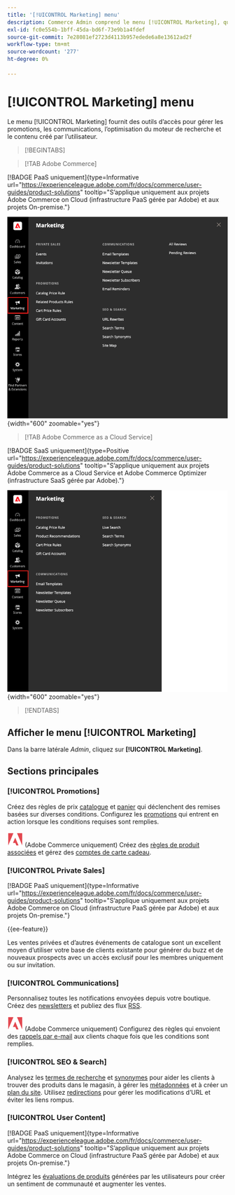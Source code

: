 ```yaml
---
title: '[!UICONTROL Marketing] menu'
description: Commerce Admin comprend le menu [!UICONTROL Marketing], qui fournit des outils d’accès pour gérer les promotions, les communications, l’optimisation du moteur de recherche et le contenu généré par l’utilisateur.
exl-id: fc0e554b-1bff-45da-bd6f-73e9b1a4fdef
source-git-commit: 7e28081ef2723d4113b957edede6a8e13612ad2f
workflow-type: tm+mt
source-wordcount: '277'
ht-degree: 0%

---
```


# [!UICONTROL Marketing] menu

Le menu [!UICONTROL Marketing] fournit des outils d’accès pour gérer les promotions, les communications, l’optimisation du moteur de recherche et le contenu créé par l’utilisateur.

>[!BEGINTABS]

>[!TAB Adobe Commerce]

[!BADGE PaaS uniquement]{type=Informative url="https://experienceleague.adobe.com/fr/docs/commerce/user-guides/product-solutions" tooltip="S’applique uniquement aux projets Adobe Commerce on Cloud (infrastructure PaaS gérée par Adobe) et aux projets On-premise."}

![Administrateur Commerce - Menu marketing](./assets/admin-menu-marketing-ee.png){width="600" zoomable="yes"}

>[!TAB Adobe Commerce as a Cloud Service]

[!BADGE SaaS uniquement]{type=Positive url="https://experienceleague.adobe.com/fr/docs/commerce/user-guides/product-solutions" tooltip="S’applique uniquement aux projets Adobe Commerce as a Cloud Service et Adobe Commerce Optimizer (infrastructure SaaS gérée par Adobe)."}

![Administrateur Commerce - Menu marketing](./assets/admin-menu-marketing-ee-accs.png){width="600" zoomable="yes"}

>[!ENDTABS]

## Afficher le menu [!UICONTROL Marketing]

Dans la barre latérale _Admin_, cliquez sur **[!UICONTROL Marketing]**.

## Sections principales

### [!UICONTROL Promotions]

Créez des règles de prix [catalogue](price-rules-catalog.md) et [panier](price-rules-cart.md) qui déclenchent des remises basées sur diverses conditions. Configurez les [promotions](introduction.md#promotions) qui entrent en action lorsque les conditions requises sont remplies.

![Adobe Commerce](../assets/adobe-logo.svg) (Adobe Commerce uniquement) Créez des [règles de produit associées](product-related-rules.md) et gérez des [comptes de carte cadeau](../stores-purchase/product-gift-card-accounts.md).

### [!UICONTROL Private Sales]

[!BADGE PaaS uniquement]{type=Informative url="https://experienceleague.adobe.com/fr/docs/commerce/user-guides/product-solutions" tooltip="S’applique uniquement aux projets Adobe Commerce on Cloud (infrastructure PaaS gérée par Adobe) et aux projets On-premise."}

{{ee-feature}}

Les ventes privées et d’autres événements de catalogue sont un excellent moyen d’utiliser votre base de clients existante pour générer du buzz et de nouveaux prospects avec un accès exclusif pour les membres uniquement ou sur invitation.

### [!UICONTROL Communications]

Personnalisez toutes les notifications envoyées depuis votre boutique. Créez des [newsletters](newsletters.md) et publiez des flux [RSS](social-rss.md#rss-feeds).

![Adobe Commerce](../assets/adobe-logo.svg) (Adobe Commerce uniquement) Configurez des règles qui envoient des [rappels par e-mail](email-reminder-rules.md) aux clients chaque fois que les conditions sont remplies.

### [!UICONTROL SEO & Search]

Analysez les [termes de recherche](../catalog/search-terms.md) et [synonymes](../catalog/search-terms.md#search-synonyms) pour aider les clients à trouver des produits dans le magasin, à gérer les [métadonnées](meta-data.md) et à créer un [plan du site](sitemap-xml.md). Utilisez [redirections](url-rewrite.md) pour gérer les modifications d’URL et éviter les liens rompus.

### [!UICONTROL User Content]

[!BADGE PaaS uniquement]{type=Informative url="https://experienceleague.adobe.com/fr/docs/commerce/user-guides/product-solutions" tooltip="S’applique uniquement aux projets Adobe Commerce on Cloud (infrastructure PaaS gérée par Adobe) et aux projets On-premise."}

Intégrez les [évaluations de produits](product-reviews.md) générées par les utilisateurs pour créer un sentiment de communauté et augmenter les ventes.

